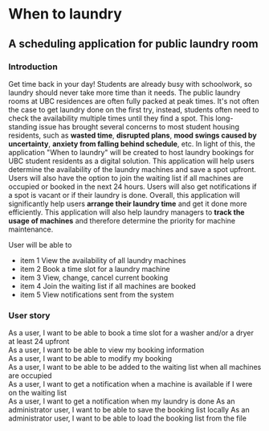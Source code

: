 # When to laundry

## A scheduling application for public laundry room 

### Introduction

Get time back in your day! Students are already busy with schoolwork, so laundry should never take more time than it 
needs. The public laundry rooms at UBC residences are often fully packed at peak times.  It's not often the case to get 
laundry done on the first try, instead, students often need to check the availability multiple times until they find a 
spot. This long-standing issue has brought several concerns to most student housing residents, such as **wasted time**, 
**disrupted plans**, **mood swings caused by uncertainty**, **anxiety from falling behind schedule**, etc. In light of 
this, the application "When to laundry" will be created to host laundry bookings for UBC student residents as a digital 
solution. This application will help users determine the availability of the laundry machines and save a spot upfront. 
Users will also have the option to join the waiting list if all machines are occupied or booked in the next 24 hours. 
Users will also get notifications if a spot is vacant or if their laundry is done. Overall, this application will 
significantly help users **arrange their laundry time** and get it done more efficiently. This application will 
also help laundry managers to **track the usage of machines** and therefore determine the priority for machine 
maintenance.

User will be able to
- item 1 View the availability of all laundry machines
- item 2 Book a time slot for a laundry machine 
- item 3 View, change, cancel current booking
- item 4 Join the waiting list if all machines are booked
- item 5 View notifications sent from the system

### User story
As a user, I want to be able to book a time slot for a washer and/or a dryer at least 24 upfront   
As a user, I want to be able to view my booking information   
As a user, I want to be able to modify my booking    
As a user, I want to be able to be added to the waiting list when all machines are occupied   
As a user, I want to get a notification when a machine is available if I were on the waiting list   
As a user, I want to get a notification when my laundry is done
As an administrator user, I want to be able to save the booking list locally
As an administrator user, I want to be able to load the booking list from the file
